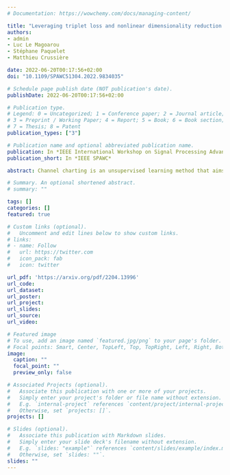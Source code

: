 ```yaml
---
# Documentation: https://wowchemy.com/docs/managing-content/

title: "Leveraging triplet loss and nonlinear dimensionality reduction for on-the-fly channel charting"
authors:
- admin
- Luc Le Magoarou
- Stéphane Paquelet
- Matthieu Crussière

date: 2022-06-20T00:17:56+02:00
doi: "10.1109/SPAWC51304.2022.9834035"

# Schedule page publish date (NOT publication's date).
publishDate: 2022-06-20T00:17:56+02:00

# Publication type.
# Legend: 0 = Uncategorized; 1 = Conference paper; 2 = Journal article;
# 3 = Preprint / Working Paper; 4 = Report; 5 = Book; 6 = Book section;
# 7 = Thesis; 8 = Patent
publication_types: ["3"]

# Publication name and optional abbreviated publication name.
publication: In *IEEE International Workshop on Signal Processing Advances in Wireless Communications*
publication_short: In *IEEE SPAWC*

abstract: Channel charting is an unsupervised learning method that aims at mapping wireless channels to a so-called chart, preserving as much as possible spatial neighborhoods. In this paper, a model-based deep learning approach to this problem is proposed. It builds on a physically motivated distance measure to structure and initialize a neural network that is subsequently trained using a triplet loss function. The proposed structure exhibits a low number of parameters and clever initialization leads to fast training. These two features make the proposed approach amenable to on-the-fly channel charting. The method is empirically assessed on realistic synthetic channels, yielding encouraging results.

# Summary. An optional shortened abstract.
# summary: ""

tags: []
categories: []
featured: true

# Custom links (optional).
#   Uncomment and edit lines below to show custom links.
# links:
# - name: Follow
#   url: https://twitter.com
#   icon_pack: fab
#   icon: twitter

url_pdf: 'https://arxiv.org/pdf/2204.13996'
url_code:
url_dataset:
url_poster:
url_project:
url_slides:
url_source:
url_video:

# Featured image
# To use, add an image named `featured.jpg/png` to your page's folder. 
# Focal points: Smart, Center, TopLeft, Top, TopRight, Left, Right, BottomLeft, Bottom, BottomRight.
image:
  caption: ""
  focal_point: ""
  preview_only: false

# Associated Projects (optional).
#   Associate this publication with one or more of your projects.
#   Simply enter your project's folder or file name without extension.
#   E.g. `internal-project` references `content/project/internal-project/index.md`.
#   Otherwise, set `projects: []`.
projects: []

# Slides (optional).
#   Associate this publication with Markdown slides.
#   Simply enter your slide deck's filename without extension.
#   E.g. `slides: "example"` references `content/slides/example/index.md`.
#   Otherwise, set `slides: ""`.
slides: ""
---
```


